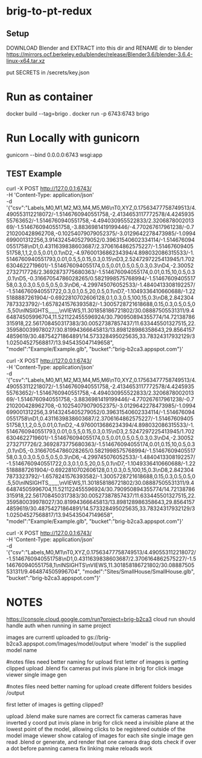 # brig-to-pt-redux
## Setup
DOWNLOAD Blender and EXTRACT into this dir and RENAME dir to blender
https://mirrors.ocf.berkeley.edu/blender/release/Blender3.6/blender-3.6.4-linux-x64.tar.xz

put SECRETS in /secrets/key.json

# Run as container
docker build --tag=brigo .
docker run -p 6743:6743 brigo

# Run Locally with gunicorn
gunicorn --bind 0.0.0.0:6743 wsgi:app

## TEST Example
curl -X POST http://127.0.0.1:6743/ \
-H 'Content-Type: application/json' \
-d '{"csv":"Labels,M0,M1,M2,M3,M4,M5,M6\\nT0,XYZ,0.17563477758749513/4.490553112218072/-1.5146760940551758,-2.4134653117772578/4.424593555763652/-1.5146760940551758,-4.494030955522833/2.320687800201369/-1.5146760940551758,-3.8836981419199446/-4.770267617961238/-0.7210200428962708,-0.10254079079052375/-3.0129642278473985/-1.0994699001312256,3.9143245405279052/0.39631540602334114/-1.5146760940551758\\nD1,0.4311639838603687/2.3706164862575227/-1.5146760940551758,1,1,2,0.5,0.01,0.1\\nD2,-4.9760013686234394/4.898032086315533/-1.5146760940551793,0.01,0.5,5,0.15,0.3,0.15\\nD3,2.5247297225413945/1.7026304622719601/-1.514676094055174,0.5,0.01,0.5,0.5,0.3,0.3\\nD4,-2.300522732717726/2.3692873775680363/-1.514676094055174,0.01,0.15,10,0.5,0.3,0.1\\nD5,-0.31667054786028265/0.5821998575768994/-1.5146760940551758,0.3,0.3,0.5,0.5,0.5,0.3\\nD6,-4.299745076052533/-1.4840413308192257/-1.5146760940551722,0.3,0.1,0.5,20,0.5,0.1\\nD7,-1.1049336410660688/-1.225188887261904/-0.6922810702606128,0.1,0.3,0.5,100,15,0.3\\nD8,2.8423047873323792/-1.6578241576393582/-1.3005728721618688,0.15,0.3,0.5,0.5,0.5,50\\nINSIGHTS,,,,,,,\\nVIEWS,11.301858186721802/30.08887505531311/9.464874505996704,11.521122455596924/30.790950894355774/14.72138786315918,22.561708450317383/30.00527387857437/11.633445501327515,22.359580039978027/30.81994366645813/13.898128986358643,29.85641574859619/30.48754271864891/14.573328495025635,33.78324317932129/31.02504527568817/13.945435047149658", "model":"Example/Example.glb", "bucket":"brig-b2ca3.appspot.com"}'

curl -X POST http://127.0.0.1:6743/ \
-H 'Content-Type: application/json' \
-d '{"csv":"Labels,M0,M1,M2,M3,M4,M5,M6\nT0,XYZ,0.17563477758749513/4.490553112218072/-1.5146760940551758,-2.4134653117772578/4.424593555763652/-1.5146760940551758,-4.494030955522833/2.320687800201369/-1.5146760940551758,-3.8836981419199446/-4.770267617961238/-0.7210200428962708,-0.10254079079052375/-3.0129642278473985/-1.0994699001312256,3.9143245405279052/0.39631540602334114/-1.5146760940551758\nD1,0.4311639838603687/2.3706164862575227/-1.5146760940551758,1,1,2,0.5,0.01,0.1\nD2,-4.9760013686234394/4.898032086315533/-1.5146760940551793,0.01,0.5,5,0.15,0.3,0.15\nD3,2.5247297225413945/1.7026304622719601/-1.514676094055174,0.5,0.01,0.5,0.5,0.3,0.3\nD4,-2.300522732717726/2.3692873775680363/-1.514676094055174,0.01,0.15,10,0.5,0.3,0.1\nD5,-0.31667054786028265/0.5821998575768994/-1.5146760940551758,0.3,0.3,0.5,0.5,0.5,0.3\nD6,-4.299745076052533/-1.4840413308192257/-1.5146760940551722,0.3,0.1,0.5,20,0.5,0.1\nD7,-1.1049336410660688/-1.225188887261904/-0.6922810702606128,0.1,0.3,0.5,100,15,0.3\nD8,2.8423047873323792/-1.6578241576393582/-1.3005728721618688,0.15,0.3,0.5,0.5,0.5,50\nINSIGHTS,,,,,,,\nVIEWS,11.301858186721802/30.08887505531311/9.464874505996704,11.521122455596924/30.790950894355774/14.72138786315918,22.561708450317383/30.00527387857437/11.633445501327515,22.359580039978027/30.81994366645813/13.898128986358643,29.85641574859619/30.48754271864891/14.573328495025635,33.78324317932129/31.02504527568817/13.945435047149658", "model":"Example/Example.glb", "bucket":"brig-b2ca3.appspot.com"}'

curl -X POST http://127.0.0.1:6743/ \
-H 'Content-Type: application/json' \
-d '{"csv":"Labels,M0,M1\nT0,XYZ,0.17563477758749513/4.490553112218072/-1.5146760940551758\nD1,0.4311639838603687/2.3706164862575227/-1.5146760940551758,1\nINSIGHTS\nVIEWS,11.301858186721802/30.08887505531311/9.464874505996704", "model":"Sites/SmallHouse/SmallHouse.glb", "bucket":"brig-b2ca3.appspot.com"}'



# NOTES
https://console.cloud.google.com/run?project=brig-b2ca3
cloud run should handle auth when running in same project

images are currentl uploaded to 
gs://brig-b2ca3.appspot.com/Images/model/output
where 'model' is the supplied model name

#notes
files need better naming for upload
first letter of images is getting clipped
upload .blend
fix cameras
put invis plane in brig for click
image viewer
single image gen

#notes
files need better naming for upload
    create different folders besides /output
    
first letter of images is getting clipped?

upload .blend
    make sure names are correct
fix cameras
    cameras have inverted y coord
put invis plane in brig for click
    need a invisible plane at the lowest point of the model, allowing clicks to be registered outside of the model
image viewer
    show catalog of images for each site
single image gen
    read .blend or generate, and render that one camera
drag dots
    check if over a dot before panning camera
fix linking
    make reloads work